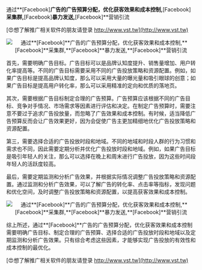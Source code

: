 通过**[Facebook]**广告的广告预算分配，优化获客效果和成本控制,**[Facebook]**采集群,**[Facebook]**暴力发送,**[Facebook]**营销引流

[😍想了解推广相关软件的朋友请登录 http://www.vst.tw](http://www.vst.tw)

 <center><img src="https://vst.tw/MP4/tuiguang/png/5.png" alt="通过**[Facebook]**广告的广告预算分配，优化获客效果和成本控制,**[Facebook]**采集群,**[Facebook]**暴力发送,**[Facebook]**营销引流"></center>

首先，需要明确广告目标。广告目标可以是品牌认知度提升、销售量增加、用户转化率提高等。不同的广告目标需要采用不同的广告投放策略和资源配置。例如，如果广告目标是提高品牌认知度，那么可以采用大量的曝光量和吸引眼球的创意；如果广告目标是提高用户转化率，那么可以采用精准的定向和优质的落地页。

其次，需要根据广告目标制定合理的广告预算。广告预算应该根据不同的广告目标、竞争对手情况、市场需求等因素进行评估和决定。在制定广告预算时，需要注意不要过于追求广告投放量，而忽略了广告效果和成本控制。有时候，适当降低广告预算反而会让广告效果更好，因为会促使广告主更加精细地优化广告投放策略和资源配置。

第三，需要选择合适的广告投放时段和地域。不同的地域和时段人群的行为习惯和需求也不同，因此需要定期分析并优化广告投放时段和地域。例如，如果广告目标是吸引年轻人的关注，那么可以选择在晚上和周末进行广告投放，因为这些时间段年轻人的活跃度较高。

最后，需要定期监测和分析广告效果，并根据实际情况调整广告投放策略和资源配置。通过监测和分析广告效果，可以了解广告的转化率、点击率等指标，发现问题和优化空间，及时调整广告投放策略和资源配置，以提高获客效果和成本控制。

 <center><img src="https://vst.tw/MP4/tuiguang/png/0.png" alt="通过**[Facebook]**广告的广告预算分配，优化获客效果和成本控制,**[Facebook]**采集群,**[Facebook]**暴力发送,**[Facebook]**营销引流"></center>

综上所述，通过**[Facebook]**广告的广告预算分配，优化获客效果和成本控制需要明确广告目标、制定合理的广告预算、选择合适的广告投放时段和地域以及定期监测和分析广告效果。只有综合考虑这些因素，才能够实现广告投放的有效性和成本控制的最优化。

[😍想了解推广相关软件的朋友请登录 http://www.vst.tw](http://www.vst.tw)



